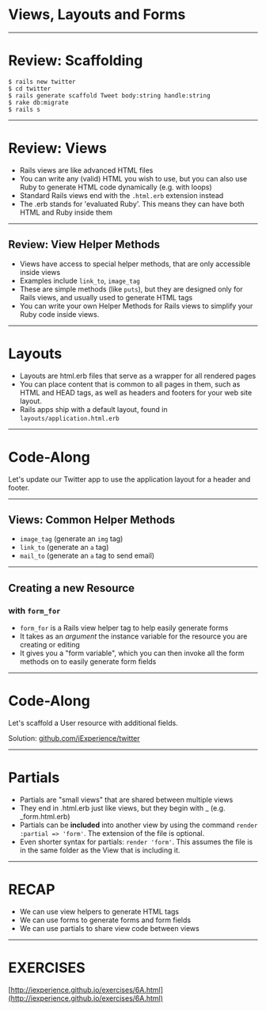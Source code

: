 # Views, Layouts and Forms

---
# Review: Scaffolding

```
$ rails new twitter
$ cd twitter
$ rails generate scaffold Tweet body:string handle:string
$ rake db:migrate
$ rails s
```

---
# Review: Views

* Rails views are like advanced HTML files
* You can write any (valid) HTML you wish to use, but you can also use Ruby to generate HTML code dynamically (e.g. with loops)
* Standard Rails views end with the ```.html.erb``` extension instead
* The .erb stands for 'evaluated Ruby'. This means they can have both HTML and Ruby inside them

---

## Review: View Helper Methods

* Views have access to special helper methods, that are only accessible inside views
* Examples include ```link_to```, ```image_tag```
* These are simple methods (like ```puts```), but they are designed only for Rails views, and usually used to generate HTML tags
* You can write your own Helper Methods for Rails views to simplify your Ruby code inside views.

---

# Layouts

* Layouts are html.erb files that serve as a wrapper for all rendered pages
* You can place content that is common to all pages in them, such as HTML and HEAD tags, as well as headers and footers for your web site layout.
* Rails apps ship with a default layout, found in ```layouts/application.html.erb```

---
# Code-Along

Let's update our Twitter app to use the application layout for a header and footer.

---

## Views: Common Helper Methods

* ```image_tag``` (generate an ```img``` tag)
* ```link_to``` (generate an ```a``` tag)
* ```mail_to``` (generate an ```a``` tag to send email)

---

## Creating a new Resource
### with ```form_for```

* ```form_for``` is a Rails view helper tag to help easily generate forms
* It takes as an *argument* the instance variable for the resource you are creating or editing
* It gives you a "form variable", which you can then invoke all the form methods on to easily generate form fields

---
# Code-Along

Let's scaffold a User resource with additional fields.

Solution: [github.com/iExperience/twitter](https://github.com/iExperience/twitter/tree/49717b205db6cbb3a6a3970e92ad453415f294d1)

---

# Partials

* Partials are "small views" that are shared between multiple views
* They end in .html.erb just like views, but they begin with _ (e.g. _form.html.erb)
* Partials can be __included__ into another view by using the command ```render :partial => 'form'```. The extension of the file is optional.
* Even shorter syntax for partials: ```render 'form'```. This assumes the file is in the same folder as the View that is including it.

---
# RECAP

* We can use view helpers to generate HTML tags
* We can use forms to generate forms and form fields
* We can use partials to share view code between views

---

# EXERCISES

[http://iexperience.github.io/exercises/6A.html](http://iexperience.github.io/exercises/6A.html)